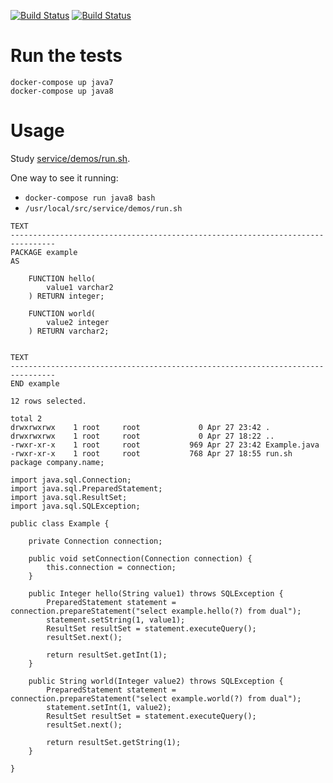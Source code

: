 [![Build Status](https://github.com/ericminio/java-oracle/actions/workflows/java7.yml/badge.svg)](https://github.com/ericminio/java-oracle/actions)
[![Build Status](https://github.com/ericminio/java-oracle/actions/workflows/java8.yml/badge.svg)](https://github.com/ericminio/java-oracle/actions)

# Run the tests
```
docker-compose up java7 
docker-compose up java8 
```

# Usage

Study [service/demos/run.sh](service/demos/run.sh).

One way to see it running:
- `docker-compose run java8 bash` 
- `/usr/local/src/service/demos/run.sh`

```
TEXT
--------------------------------------------------------------------------------
PACKAGE example
AS

    FUNCTION hello(
        value1 varchar2
    ) RETURN integer;

    FUNCTION world(
        value2 integer
    ) RETURN varchar2;


TEXT
--------------------------------------------------------------------------------
END example

12 rows selected.

total 2
drwxrwxrwx    1 root     root             0 Apr 27 23:42 .
drwxrwxrwx    1 root     root             0 Apr 27 18:22 ..
-rwxr-xr-x    1 root     root           969 Apr 27 23:42 Example.java
-rwxr-xr-x    1 root     root           768 Apr 27 18:55 run.sh
package company.name;

import java.sql.Connection;
import java.sql.PreparedStatement;
import java.sql.ResultSet;
import java.sql.SQLException;

public class Example {

    private Connection connection;

    public void setConnection(Connection connection) {
        this.connection = connection;
    }

    public Integer hello(String value1) throws SQLException {
        PreparedStatement statement = connection.prepareStatement("select example.hello(?) from dual");
        statement.setString(1, value1);
        ResultSet resultSet = statement.executeQuery();
        resultSet.next();

        return resultSet.getInt(1);
    }

    public String world(Integer value2) throws SQLException {
        PreparedStatement statement = connection.prepareStatement("select example.world(?) from dual");
        statement.setInt(1, value2);
        ResultSet resultSet = statement.executeQuery();
        resultSet.next();

        return resultSet.getString(1);
    }

}
```
